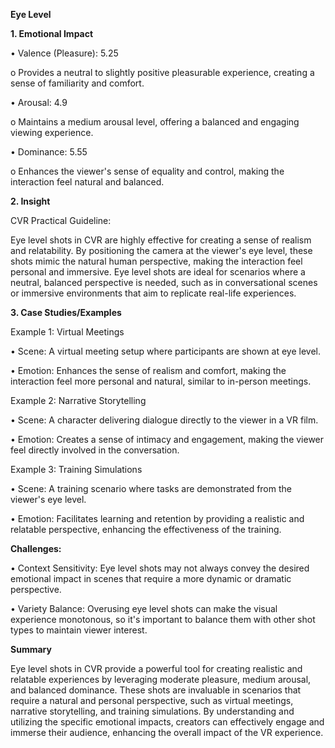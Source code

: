**Eye Level**

**1. Emotional Impact**

•	Valence (Pleasure): 5.25

o	Provides a neutral to slightly positive pleasurable experience, creating a sense of familiarity and comfort.

•	Arousal: 4.9

o	Maintains a medium arousal level, offering a balanced and engaging viewing experience.

•	Dominance: 5.55

o	Enhances the viewer's sense of equality and control, making the interaction feel natural and balanced.

**2. Insight**

CVR Practical Guideline: 

Eye level shots in CVR are highly effective for creating a sense of realism and relatability. By positioning the camera at the viewer's eye level, these shots mimic the natural human perspective, making the interaction feel personal and immersive. Eye level shots are ideal for scenarios where a neutral, balanced perspective is needed, such as in conversational scenes or immersive environments that aim to replicate real-life experiences.

**3. Case Studies/Examples**

Example 1: Virtual Meetings

•	Scene: A virtual meeting setup where participants are shown at eye level.

•	Emotion: Enhances the sense of realism and comfort, making the interaction feel more personal and natural, similar to in-person meetings.

Example 2: Narrative Storytelling

•	Scene: A character delivering dialogue directly to the viewer in a VR film.

•	Emotion: Creates a sense of intimacy and engagement, making the viewer feel directly involved in the conversation.

Example 3: Training Simulations

•	Scene: A training scenario where tasks are demonstrated from the viewer's eye level.

•	Emotion: Facilitates learning and retention by providing a realistic and relatable perspective, enhancing the effectiveness of the training.

**Challenges:**

•	Context Sensitivity: Eye level shots may not always convey the desired emotional impact in scenes that require a more dynamic or dramatic perspective.

•	Variety Balance: Overusing eye level shots can make the visual experience monotonous, so it's important to balance them with other shot types to maintain viewer interest.

**Summary**

Eye level shots in CVR provide a powerful tool for creating realistic and relatable experiences by leveraging moderate pleasure, medium arousal, and balanced dominance. These shots are invaluable in scenarios that require a natural and personal perspective, such as virtual meetings, narrative storytelling, and training simulations. By understanding and utilizing the specific emotional impacts, creators can effectively engage and immerse their audience, enhancing the overall impact of the VR experience.

